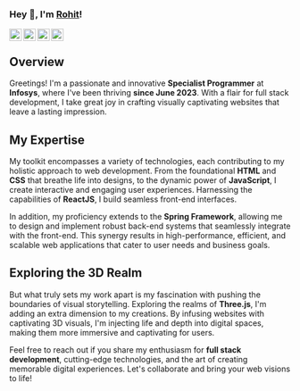 ### Hey 👋, I'm [Rohit](https://www.youtube.com/watch?v=yzdJslToeOU&t=24s)!

<a href="https://www.linkedin.com/in/rohit-bindal-251445197/">
  <img align="left" alt="Rohit's LinkdeIN" width="22px" src="https://cdn.jsdelivr.net/npm/simple-icons@v3/icons/linkedin.svg" title="LinkedIn" />
</a>
<a href="https://leetcode.com/rohitbindal29/">
  <img align="left" alt="leetcode profile" width="22px" src="https://cdn.jsdelivr.net/npm/simple-icons@v3/icons/leetcode.svg" title="LeetCode" />
</a>
<a href="https://www.codechef.com/users/code_bindal">
  <img align="left" alt="codechef profile" width="22px" src="https://cdn.jsdelivr.net/npm/simple-icons@v3/icons/codechef.svg" title="CodeChef" />
</a>
<a href="https://medium.com/@rohit_bindal">
  <img align="left" alt="Rohit's Blogs" width="22px" src="https://cdn.jsdelivr.net/npm/simple-icons@v3/icons/medium.svg" title="Medium" />
</a>
<br />

## Overview
Greetings! I'm a passionate and innovative **Specialist Programmer** at **Infosys**, where I've been thriving **since June 2023**. With a flair for full stack development, I take great joy in crafting visually captivating websites that leave a lasting impression.

## My Expertise
My toolkit encompasses a variety of technologies, each contributing to my holistic approach to web development. From the foundational **HTML** and **CSS** that breathe life into designs, to the dynamic power of **JavaScript**, I create interactive and engaging user experiences. Harnessing the capabilities of **ReactJS**, I build seamless front-end interfaces.

In addition, my proficiency extends to the **Spring Framework**, allowing me to design and implement robust back-end systems that seamlessly integrate with the front-end. This synergy results in high-performance, efficient, and scalable web applications that cater to user needs and business goals.

## Exploring the 3D Realm
But what truly sets my work apart is my fascination with pushing the boundaries of visual storytelling. Exploring the realms of **Three.js**, I'm adding an extra dimension to my creations. By infusing websites with captivating 3D visuals, I'm injecting life and depth into digital spaces, making them more immersive and captivating for users.

Feel free to reach out if you share my enthusiasm for **full stack development**, cutting-edge technologies, and the art of creating memorable digital experiences. Let's collaborate and bring your web visions to life!
